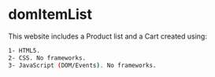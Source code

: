 # domItemList

This website includes a Product list and a Cart created using:
```bash
1- HTML5.
2- CSS. No frameworks.
3- JavaScript (DOM/Events). No frameworks.
```
